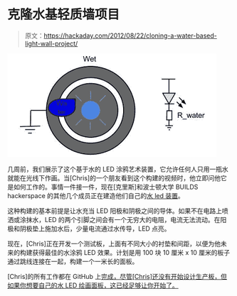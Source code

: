 # 克隆水基轻质墙项目

> 原文：<https://hackaday.com/2012/08/22/cloning-a-water-based-light-wall-project/>

![](img/e8bd53f3ce65a93e0420c3c0a2d636d1.png "water")

几周前，我们展示了这个基于水的 LED 涂鸦艺术装置，它允许任何人只用一瓶水就能在光线下作画。当[Chris]的一个朋友看到这个构建的视频时，他立即问他它是如何工作的。事情一件接一件，现在[克里斯]和波士顿大学 BUILDS hackerspace 的其他几个成员正在建造他们自己的[水 led 装置](http://happyrobotlabs.com/posts/project/water-led-art-making-leds-light-up-with-water/)。

这种构建的基本前提是让水充当 LED 阳极和阴极之间的导体。如果不在电路上喷洒或涂抹水，LED 的两个引脚之间会有一个无穷大的电阻，电流无法流动。在阳极和阴极垫上施加水后，少量电流通过水传导，LED 点亮。

现在，[Chris]正在开发一个测试板，上面有不同大小的衬垫和间距，以便为他未来的构建获得最佳的水涂鸦 LED 效果。计划是用 100 块 10 厘米 x 10 厘米的板子通过跳线连接在一起，构建一个一米长的面板。

[Chris]的所有工作都在 GitHub 上[完成，尽管[Chris]还没有开始设计生产板，但如果你想要自己的水 LED 绘画面板，这已经足够让你开始了。](http://github.com/cwoodall/builds-water-leds)